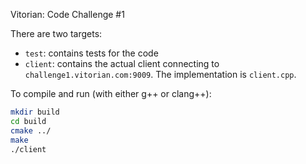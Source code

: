 Vitorian: Code Challenge #1

There are two targets:
- `test`: contains tests for the code
- `client`: contains the actual client connecting to
  `challenge1.vitorian.com:9009`. The implementation is `client.cpp`.

To compile and run (with either g++ or clang++):
```bash
mkdir build
cd build
cmake ../
make
./client
```
